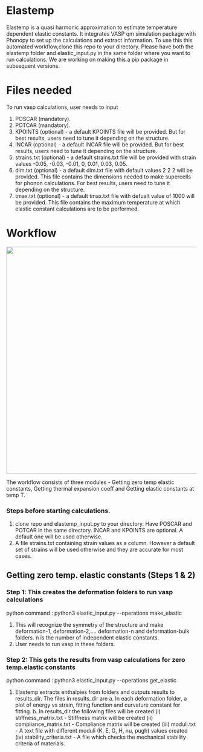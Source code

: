 # Elastemp

Elastemp is a quasi harmonic approximation to estimate temperature dependent elastic constants. It integrates VASP qm simulation package with Phonopy to set up the calculations and extract information. To use this this automated workflow,clone this repo to your directory. Please have both the elastemp folder and elastic_input.py in the same folder where you want to run calculations. We are working on making this a pip package in subsequent versions. 

# Files needed 

To run vasp calculations, user needs to input
1. POSCAR (mandatory). 
2. POTCAR (mandatory).
3. KPOINTS (optional) - a default KPOINTS file will be provided. But for best results, users need to tune it depending on the structure.
4. INCAR   (optional) - a default INCAR file will be provided. But for best results, users need to tune it depending on the structure.
5. strains.txt (optional) - a default strains.txt file will be provided with strain values -0.05, -0.03, -0.01, 0, 0.01, 0.03, 0.05. 
6. dim.txt (optional) - a default dim.txt file with default values 2 2 2 will be provided. This file contains the dimensions needed to make supercells                           for phonon calculations. For best results, users need to tune it depending on the structure.
7. tmax.txt (optional) - a default tmax.txt file with defualt value of 1000 will be provided. This file contains the maximum temperature at which elastic                           constant calculations are to be performed.

# Workflow

<p align="center">
<img src="https://user-images.githubusercontent.com/120595580/207714085-196181cf-5f77-46b5-9c53-b64c73da9e68.png" width="600" height="600">
</p>

The workflow consists of three modules -  Getting zero temp elastic constants, Getting thermal expansion coeff and Getting elastic constants at temp T. 

### Steps before starting calculations.
1. clone repo and elastemp_input.py to your directory. Have POSCAR and POTCAR in the same directory. INCAR and KPOINTS are optional. A default one will     be used otherwise.
2. A file strains.txt containing strain values as a column. However a default set of strains will be used otherwise and they are accurate for most cases.

## Getting zero temp. elastic constants (Steps 1 & 2)

### Step 1: This creates the deformation folders to run vasp calculations

python command : python3 elastic_input.py --operations make_elastic

1. This will recognize the symmetry of the structure and make deformation-1, deformation-2,.... deformation-n and deformation-bulk folders. n is the      number of independent elastic constants.
2. User needs to run vasp in these folders.

### Step 2: This gets the results from vasp calculations for zero temp.elastic constants

python command : python3 elastic_input.py --operations get_elastic

1. Elastemp extracts enthalpies from folders and outputs results to results_dir. The files in results_dir are 
   a. In each deformation folder, a plot of energy vs strain, fitting function and curvature constant for fitting.
   b. In results_dir the following files will be created
      (i)   stiffness_matrix.txt - Stiffness matrix will be created
      (ii)  compliance_matrix.txt - Compliance matrix will be created
      (iii) moduli.txt            - A text file with different moduli (K, E, G, H, nu, pugh) values created
      (iv)  stability_criteria.txt - A file which checks the mechanical stability criteria of materials. 
 
